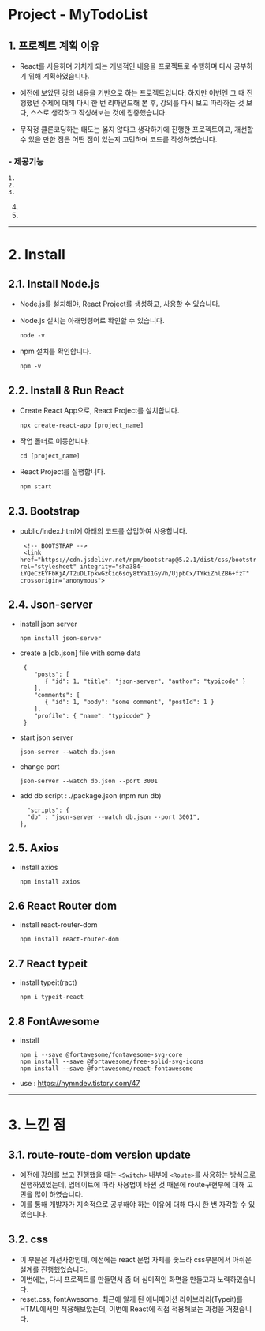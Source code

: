 Project - MyTodoList
======================

## 1. 프로젝트 계획 이유
- React를 사용하며 거치게 되는 개념적인 내용을 프로젝트로 수행하며 다시 공부하기 위해 계획하였습니다.
- 예전에 보았던 강의 내용을 기반으로 하는 프로젝트입니다. 하지만 이번엔 그 때 진행했던 주제에 대해 다시 한 번 리마인드해 본 후, 강의를 다시 보고 따라하는 것 보다, 스스로 생각하고 작성해보는 것에 집중했습니다. 

- 무작정 클론코딩하는 태도는 옳지 않다고 생각하기에 진행한 프로젝트이고, 개선할 수 있을 만한 점은 어떤 점이 있는지 고민하며 코드를 작성하였습니다. 

### - 제공기능
	1. 
	2. 
	3. 
   4. 
   5. 

****
# 2. Install

## 2.1. Install Node.js
 - Node.js를 설치해야, React Project를 생성하고, 사용할 수 있습니다.
 - Node.js 설치는 아래명령어로 확인할 수 있습니다.
    ```
    node -v
    ```

 - npm 설치를 확인합니다.
    ```
    npm -v
    ```
    
## 2.2. Install & Run React
 - Create React App으로, React Project를 설치합니다.
    ```
    npx create-react-app [project_name]
    ```
 - 작업 폴더로 이동합니다.
    ```
    cd [project_name]
    ```
 - React Project를 실행합니다.
    ```
    npm start
    ```

## 2.3. Bootstrap
 - public/index.html에 아래의 코드를 삽입하여 사용합니다.
   ```
    <!-- BOOTSTRAP -->
    <link href="https://cdn.jsdelivr.net/npm/bootstrap@5.2.1/dist/css/bootstrap.min.css" rel="stylesheet" integrity="sha384-iYQeCzEYFbKjA/T2uDLTpkwGzCiq6soy8tYaI1GyVh/UjpbCx/TYkiZhlZB6+fzT" crossorigin="anonymous">
   ```

## 2.4. Json-server
 - install json server
   ```
   npm install json-server
   ```

- create a [db.json] file with some data
  ```
   {
      "posts": [
         { "id": 1, "title": "json-server", "author": "typicode" }
      ],
      "comments": [
         { "id": 1, "body": "some comment", "postId": 1 }
      ],
      "profile": { "name": "typicode" }
   }
  ```

- start json server
  ```
  json-server --watch db.json
  ```

- change port
  ```
  json-server --watch db.json --port 3001
  ```

- add db script : ./package.json (npm run db)
  ```
    "scripts": {
    "db" : "json-server --watch db.json --port 3001", 
  },
  ```

## 2.5. Axios
 - install axios
   ```
   npm install axios
   ```

## 2.6 React Router dom
 - install react-router-dom
   ```
   npm install react-router-dom
   ```

## 2.7 React typeit
 - install typeit(ract)
   ```
   npm i typeit-react
   ```

## 2.8 FontAwesome
 - install 
   ```
   npm i --save @fortawesome/fontawesome-svg-core
   npm install --save @fortawesome/free-solid-svg-icons
   npm install --save @fortawesome/react-fontawesome
   ```
 - use : https://hymndev.tistory.com/47



****

# 3. 느낀 점

## 3.1. route-route-dom version update
- 예전에 강의를 보고 진행했을 때는 ```<Switch>``` 내부에 ```<Route>```를 사용하는 방식으로 진행하였었는데, 업데이트에 따라 사용법이 바뀐 것 때문에 route구현부에 대해 고민을 많이 하였습니다.
- 이를 통해 개발자가 지속적으로 공부해야 하는 이유에 대해 다시 한 번 자각할 수 있었습니다.

## 3.2. css
 - 이 부분은 개선사항인데, 예전에는 react 문법 자체를 좇느라 css부분에서 아쉬운 설계를 진행했었습니다.
 - 이번에는, 다시 프로젝트를 만들면서 좀 더 심미적인 화면을 만들고자 노력하였습니다.
 - reset.css, fontAwesome, 최근에 알게 된 애니메이션 라이브러리(Typeit)를 HTML에서만 적용해보았는데, 이번에 React에 직접 적용해보는 과정을 거쳤습니다.  